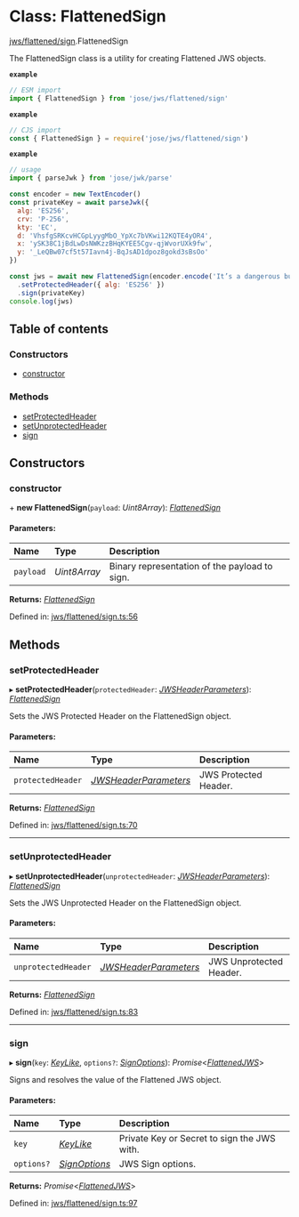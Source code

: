 # Class: FlattenedSign

[jws/flattened/sign](../modules/jws_flattened_sign.md).FlattenedSign

The FlattenedSign class is a utility for creating Flattened JWS objects.

**`example`** 
```js
// ESM import
import { FlattenedSign } from 'jose/jws/flattened/sign'
```

**`example`** 
```js
// CJS import
const { FlattenedSign } = require('jose/jws/flattened/sign')
```

**`example`** 
```js
// usage
import { parseJwk } from 'jose/jwk/parse'

const encoder = new TextEncoder()
const privateKey = await parseJwk({
  alg: 'ES256',
  crv: 'P-256',
  kty: 'EC',
  d: 'VhsfgSRKcvHCGpLyygMbO_YpXc7bVKwi12KQTE4yOR4',
  x: 'ySK38C1jBdLwDsNWKzzBHqKYEE5Cgv-qjWvorUXk9fw',
  y: '_LeQBw07cf5t57Iavn4j-BqJsAD1dpoz8gokd3sBsOo'
})

const jws = await new FlattenedSign(encoder.encode('It’s a dangerous business, Frodo, going out your door.'))
  .setProtectedHeader({ alg: 'ES256' })
  .sign(privateKey)
console.log(jws)
```

## Table of contents

### Constructors

- [constructor](jws_flattened_sign.flattenedsign.md#constructor)

### Methods

- [setProtectedHeader](jws_flattened_sign.flattenedsign.md#setprotectedheader)
- [setUnprotectedHeader](jws_flattened_sign.flattenedsign.md#setunprotectedheader)
- [sign](jws_flattened_sign.flattenedsign.md#sign)

## Constructors

### constructor

\+ **new FlattenedSign**(`payload`: *Uint8Array*): [*FlattenedSign*](jws_flattened_sign.flattenedsign.md)

#### Parameters:

Name | Type | Description |
:------ | :------ | :------ |
`payload` | *Uint8Array* | Binary representation of the payload to sign.    |

**Returns:** [*FlattenedSign*](jws_flattened_sign.flattenedsign.md)

Defined in: [jws/flattened/sign.ts:56](https://github.com/panva/jose/blob/v3.10.0/src/jws/flattened/sign.ts#L56)

## Methods

### setProtectedHeader

▸ **setProtectedHeader**(`protectedHeader`: [*JWSHeaderParameters*](../interfaces/types.jwsheaderparameters.md)): [*FlattenedSign*](jws_flattened_sign.flattenedsign.md)

Sets the JWS Protected Header on the FlattenedSign object.

#### Parameters:

Name | Type | Description |
:------ | :------ | :------ |
`protectedHeader` | [*JWSHeaderParameters*](../interfaces/types.jwsheaderparameters.md) | JWS Protected Header.    |

**Returns:** [*FlattenedSign*](jws_flattened_sign.flattenedsign.md)

Defined in: [jws/flattened/sign.ts:70](https://github.com/panva/jose/blob/v3.10.0/src/jws/flattened/sign.ts#L70)

___

### setUnprotectedHeader

▸ **setUnprotectedHeader**(`unprotectedHeader`: [*JWSHeaderParameters*](../interfaces/types.jwsheaderparameters.md)): [*FlattenedSign*](jws_flattened_sign.flattenedsign.md)

Sets the JWS Unprotected Header on the FlattenedSign object.

#### Parameters:

Name | Type | Description |
:------ | :------ | :------ |
`unprotectedHeader` | [*JWSHeaderParameters*](../interfaces/types.jwsheaderparameters.md) | JWS Unprotected Header.    |

**Returns:** [*FlattenedSign*](jws_flattened_sign.flattenedsign.md)

Defined in: [jws/flattened/sign.ts:83](https://github.com/panva/jose/blob/v3.10.0/src/jws/flattened/sign.ts#L83)

___

### sign

▸ **sign**(`key`: [*KeyLike*](../types/types.keylike.md), `options?`: [*SignOptions*](../interfaces/types.signoptions.md)): *Promise*<[*FlattenedJWS*](../interfaces/types.flattenedjws.md)\>

Signs and resolves the value of the Flattened JWS object.

#### Parameters:

Name | Type | Description |
:------ | :------ | :------ |
`key` | [*KeyLike*](../types/types.keylike.md) | Private Key or Secret to sign the JWS with.   |
`options?` | [*SignOptions*](../interfaces/types.signoptions.md) | JWS Sign options.    |

**Returns:** *Promise*<[*FlattenedJWS*](../interfaces/types.flattenedjws.md)\>

Defined in: [jws/flattened/sign.ts:97](https://github.com/panva/jose/blob/v3.10.0/src/jws/flattened/sign.ts#L97)
